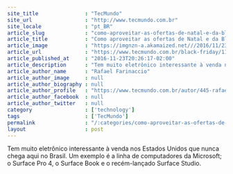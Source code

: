 ```yaml
---
site_title               : "TecMundo"
site_url                 : "http://www.tecmundo.com.br"
site_locale              : "pt_BR"
article_slug             : "como-aproveitar-as-ofertas-de-natal-e-da-black-friday-dos-eua"
article_title            : "Como aproveitar as ofertas de Natal e da Black Friday dos EUA"
article_image            : "https://imgnzn-a.akamaized.net///2016/11/23/23164532917577-t1200x480.jpg"
article_url              : "https://www.tecmundo.com.br/black-friday/111987-como-importar-produtos-eua-redirecionador-black-friday-natal.htm"
article_published_at     : "2016-11-23T20:26:17-02:00"
article_description      : "Tem muito eletrônico interessante à venda nos Estados Unidos que nunca chega aqui no Brasil. Um exemplo é a linha de computadores da Microsoft; o Surface Pro 4, o Surface Book e o recém-lançado Surface Studio."
article_author_name      : "Rafael Farinaccio"
article_author_image     : null
article_author_biography : null
article_author_profile   : "https://www.tecmundo.com.br/autor/445-rafael-farinaccio/"
article_author_facebook  : null
article_author_twitter   : null
category                 : ['technology']
tags                     : ['TecMundo']
permalink                : "/:categories/como-aproveitar-as-ofertas-de-natal-e-da-black-friday-dos-eua/"
layout                   : post
---
```


Tem muito eletrônico interessante à venda nos Estados Unidos que nunca chega aqui no Brasil. Um exemplo é a linha de computadores da Microsoft; o Surface Pro 4, o Surface Book e o recém-lançado Surface Studio.
